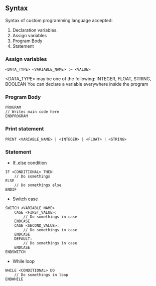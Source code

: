 ## Syntax

Syntax of custom programming language accepted:

1. Declaration variables.
2. Assign variables 
3. Program Body
4. Statement

### Assign variables

```
<DATA_TYPE> <VARIABLE_NAME> := <VALUE>
```
<DATA_TYPE> may be one of the following: INTEGER, FLOAT, STRING, BOOLEAN
You can declare a variable everywhere inside the program

### Program Body
```
PROGRAM
// Writes main code here
ENDPROGRAM
```

### Print statement

```
PRINT <VARIABLE_NAME> | <INTEGER> | <FLOAT> | <STRING>
```


### Statement
* If..else condition
```
IF <CONDITIONAL> THEN
	// Do somethings
ELSE
	// Do somethings else
ENDIF
```
* Switch case
```
SWITCH <VARIABLE_NAME>
	CASE <FIRST_VALUE>: 
		// Do somethings in case
	ENDCASE
	CASE <SECOND_VALUE>: 
		// Do somethings in case
	ENDCASE
	DEFAULT:
		// Do somethings in case
	ENDCASE
ENDSWITCH
```
* While loop
```
WHILE <CONDITIONAL> DO
	// Do somethings in loop
ENDWHILE
```
